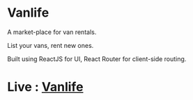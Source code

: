 # Vanlife

A market-place for van rentals.

List your vans, rent new ones.

Built using ReactJS for UI, React Router for client-side routing.

# Live : [Vanlife](https://rvarad-vanlife.netlify.app/)
